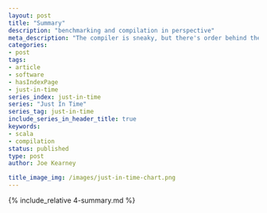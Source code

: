 ```yaml
---
layout: post
title: "Summary"
description: "benchmarking and compilation in perspective"
meta_description: "The compiler is sneaky, but there's order behind the magic of the JVM. This is all fascinating, but it's probably not the bottleneck in your application."
categories:
- post
tags:
- article
- software
- hasIndexPage
- just-in-time
series_index: just-in-time
series: "Just In Time"
series_tag: just-in-time
include_series_in_header_title: true
keywords:
- scala
- compilation
status: published
type: post
author: Joe Kearney

title_image_img: /images/just-in-time-chart.png
---
```


{% include_relative 4-summary.md %}
